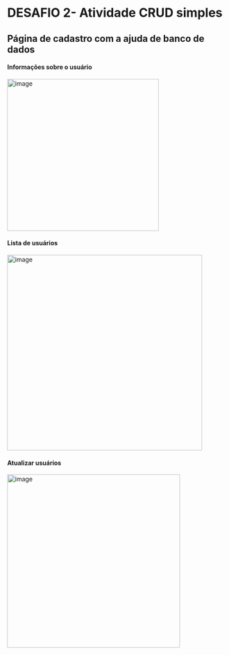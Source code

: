 # DESAFIO 2- Atividade CRUD simples 

## Página de cadastro com a ajuda de banco de dados 


####  Informações sobre o usuário
<img width="349" alt="image" src="https://github.com/user-attachments/assets/3d4f02c6-8853-4c9b-8a24-14bdfce267a3">

####  Lista de usuários
<img width="449" alt="image" src="https://github.com/user-attachments/assets/89f5a992-3379-4622-883b-9710e45f3e21">

####  Atualizar usuários
<img width="398" alt="image" src="https://github.com/user-attachments/assets/ad700cbf-03b1-49b1-a324-2e5124a9e0f4">


